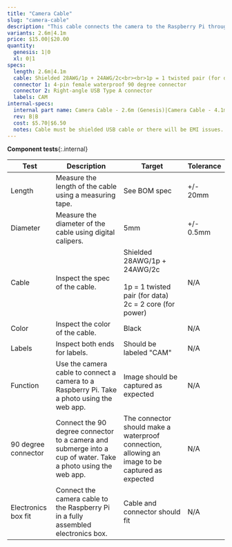 ```yaml
---
title: "Camera Cable"
slug: "camera-cable"
description: "This cable connects the camera to the Raspberry Pi through the y-axis cable carrier."
variants: 2.6m|4.1m
price: $15.00|$20.00
quantity:
  genesis: 1|0
  xl: 0|1
specs:
  length: 2.6m|4.1m
  cable: Shielded 28AWG/1p + 24AWG/2c<br><br>1p = 1 twisted pair (for data)<br>2c = 2 core (for power)
  connector 1: 4-pin female waterproof 90 degree connector
  connector 2: Right-angle USB Type A connector
  labels: CAM
internal-specs:
  internal part name: Camera Cable - 2.6m (Genesis)|Camera Cable - 4.1m (Genesis XL)
  rev: B|B
  cost: $5.70|$6.50
  notes: Cable must be shielded USB cable or there will be EMI issues.
---
```


**Component tests**{:.internal}

|Test         |Description  |Target       |Tolerance    |
|-------------|-------------|-------------|-------------|
|Length       |Measure the length of the cable using a measuring tape.|See BOM spec|+/- 20mm
|Diameter     |Measure the diameter of the cable using digital calipers.|5mm|+/- 0.5mm
|Cable        |Inspect the spec of the cable.|Shielded 28AWG/1p + 24AWG/2c<br><br>1p = 1 twisted pair (for data)<br>2c = 2 core (for power)|N/A
|Color        |Inspect the color of the cable.|Black|N/A
|Labels       |Inspect both ends for labels.|Should be labeled "CAM"|N/A
|Function     |Use the camera cable to connect a camera to a Raspberry Pi. Take a photo using the web app.|Image should be captured as expected|N/A
|90 degree connector|Connect the 90 degree connector to a camera and submerge into a cup of water. Take a photo using the web app.|The connector should make a waterproof connection, allowing an image to be captured as expected|N/A
|Electronics box fit|Connect the camera cable to the Raspberry Pi in a fully assembled electronics box.|Cable and connector should fit|N/A
